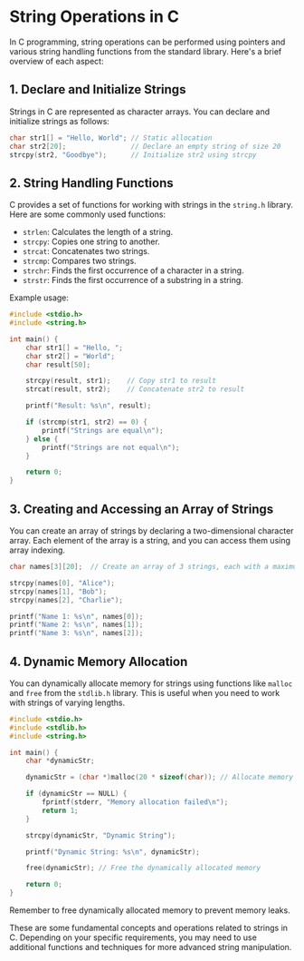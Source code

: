 # String Operations in C

In C programming, string operations can be performed using pointers and various string handling functions from the standard library. Here's a brief overview of each aspect:

## 1. Declare and Initialize Strings

Strings in C are represented as character arrays. You can declare and initialize strings as follows:

```c
char str1[] = "Hello, World"; // Static allocation
char str2[20];                // Declare an empty string of size 20
strcpy(str2, "Goodbye");      // Initialize str2 using strcpy
```

## 2. String Handling Functions

C provides a set of functions for working with strings in the `string.h` library. Here are some commonly used functions:

- `strlen`: Calculates the length of a string.
- `strcpy`: Copies one string to another.
- `strcat`: Concatenates two strings.
- `strcmp`: Compares two strings.
- `strchr`: Finds the first occurrence of a character in a string.
- `strstr`: Finds the first occurrence of a substring in a string.

Example usage:

```c
#include <stdio.h>
#include <string.h>

int main() {
    char str1[] = "Hello, ";
    char str2[] = "World";
    char result[50];

    strcpy(result, str1);    // Copy str1 to result
    strcat(result, str2);    // Concatenate str2 to result

    printf("Result: %s\n", result);

    if (strcmp(str1, str2) == 0) {
        printf("Strings are equal\n");
    } else {
        printf("Strings are not equal\n");
    }

    return 0;
}
```

## 3. Creating and Accessing an Array of Strings

You can create an array of strings by declaring a two-dimensional character array. Each element of the array is a string, and you can access them using array indexing.

```c
char names[3][20];  // Create an array of 3 strings, each with a maximum length of 20 characters

strcpy(names[0], "Alice");
strcpy(names[1], "Bob");
strcpy(names[2], "Charlie");

printf("Name 1: %s\n", names[0]);
printf("Name 2: %s\n", names[1]);
printf("Name 3: %s\n", names[2]);
```

## 4. Dynamic Memory Allocation

You can dynamically allocate memory for strings using functions like `malloc` and `free` from the `stdlib.h` library. This is useful when you need to work with strings of varying lengths.

```c
#include <stdio.h>
#include <stdlib.h>
#include <string.h>

int main() {
    char *dynamicStr;

    dynamicStr = (char *)malloc(20 * sizeof(char)); // Allocate memory for a string of up to 20 characters

    if (dynamicStr == NULL) {
        fprintf(stderr, "Memory allocation failed\n");
        return 1;
    }

    strcpy(dynamicStr, "Dynamic String");

    printf("Dynamic String: %s\n", dynamicStr);

    free(dynamicStr); // Free the dynamically allocated memory

    return 0;
}
```

Remember to free dynamically allocated memory to prevent memory leaks.

These are some fundamental concepts and operations related to strings in C. Depending on your specific requirements, you may need to use additional functions and techniques for more advanced string manipulation.